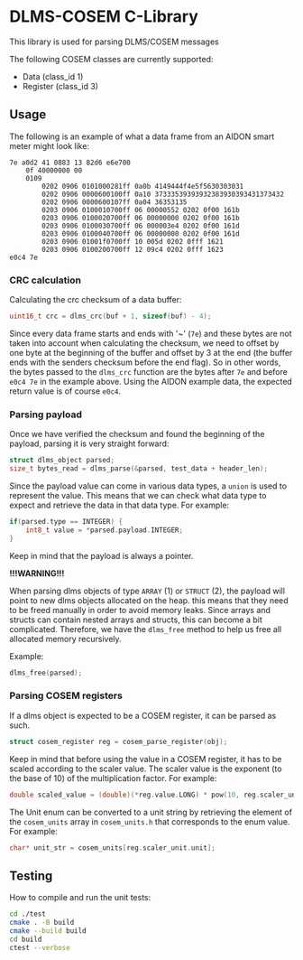 # DLMS-COSEM C-Library

This library is used for parsing DLMS/COSEM messages

The following COSEM classes are currently supported:

- Data (class_id 1)
- Register (class_id 3)

## Usage

The following is an example of what a data frame from an AIDON smart meter might look like:

    7e a0d2 41 0883 13 82d6 e6e700
        0f 40000000 00
        0109
            0202 0906 0101000281ff 0a0b 4149444f4e5f5630303031
            0202 0906 0000600100ff 0a10 37333539393932383930393431373432
            0202 0906 0000600107ff 0a04 36353135
            0203 0906 0100010700ff 06 00000552 0202 0f00 161b
            0203 0906 0100020700ff 06 00000000 0202 0f00 161b
            0203 0906 0100030700ff 06 000003e4 0202 0f00 161d
            0203 0906 0100040700ff 06 00000000 0202 0f00 161d
            0203 0906 01001f0700ff 10 005d 0202 0fff 1621
            0203 0906 0100200700ff 12 09c4 0202 0fff 1623
    e0c4 7e

### CRC calculation

Calculating the crc checksum of a data buffer:

```C
uint16_t crc = dlms_crc(buf + 1, sizeof(buf) - 4);
```

Since every data frame starts and ends with '~' (`7e`) and these bytes are not taken into account when calculating the checksum, we need to offset by one byte at the beginning of the buffer and offset by 3 at the end (the buffer ends with the senders checksum before the end flag). So in other words, the bytes passed to the `dlms_crc` function are the bytes after `7e` and before `e0c4 7e` in the example above. Using the AIDON example data, the expected return value is of course `e0c4`.

### Parsing payload

Once we have verified the checksum and found the beginning of the payload, parsing it is very straight forward:

```C
struct dlms_object parsed;
size_t bytes_read = dlms_parse(&parsed, test_data + header_len);
```

Since the payload value can come in various data types, a `union` is used to represent the value. This means that we can check what data type to expect and retrieve the data in that data type. For example:

```C
if(parsed.type == INTEGER) {
    int8_t value = *parsed.payload.INTEGER;
}
```
Keep in mind that the payload is always a pointer.

**!!!WARNING!!!**

When parsing dlms objects of type `ARRAY` (1) or `STRUCT` (2), the payload will point to new dlms objects allocated on the heap. this means that they need to be freed manually in order to avoid memory leaks. Since arrays and structs can contain nested arrays and structs, this can become a bit complicated. Therefore, we have the `dlms_free` method to help us free all allocated memory recursively.

Example:

```C
dlms_free(parsed);
```

### Parsing COSEM registers

If a dlms object is expected to be a COSEM register, it can be parsed as such.

```C
struct cosem_register reg = cosem_parse_register(obj);
```

Keep in mind that before using the value in a COSEM register, it has to be scaled according to the scaler value. The scaler value is the exponent (to the base of 10) of the multiplication factor. For example:

```C
double scaled_value = (double)(*reg.value.LONG) * pow(10, reg.scaler_unit.scaler);
```

The Unit enum can be converted to a unit string by retrieving the element of the `cosem_units` array in `cosem_units.h` that corresponds to the enum value. For example:

```C
char* unit_str = cosem_units[reg.scaler_unit.unit];
```

## Testing
How to compile and run the unit tests:

```bash
cd ./test
cmake . -B build
cmake --build build
cd build
ctest --verbose 
```